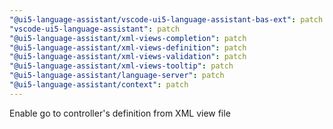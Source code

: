 ```yaml
---
"@ui5-language-assistant/vscode-ui5-language-assistant-bas-ext": patch
"vscode-ui5-language-assistant": patch
"@ui5-language-assistant/xml-views-completion": patch
"@ui5-language-assistant/xml-views-definition": patch
"@ui5-language-assistant/xml-views-validation": patch
"@ui5-language-assistant/xml-views-tooltip": patch
"@ui5-language-assistant/language-server": patch
"@ui5-language-assistant/context": patch
---
```


Enable go to controller's definition from XML view file
